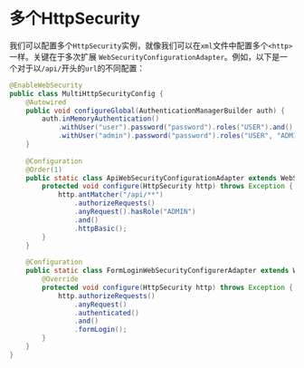 多个HttpSecurity
==========================================================================
我们可以配置多个`HttpSecurity`实例，就像我们可以在`xml`文件中配置多个`<http>`一样。关键在于多次扩展
`WebSecurityConfigurationAdapter`。例如，以下是一个对于以`/api/`开头的`url`的不同配置：
```java
@EnableWebSecurity
public class MultiHttpSecurityConfig {
    @Autowired
    public void configureGlobal(AuthenticationManagerBuilder auth) {
        auth.inMemoryAuthentication()
            .withUser("user").password("password").roles("USER").and()
            .withUser("admin").password("password").roles("USER", "ADMIN");
    }
    
    @Configuration
    @Order(1)
    public static class ApiWebSecurityConfigurationAdapter extends WebSecurityConfigurerAdapter {
        protected void configure(HttpSecurity http) throws Exception {
            http.antMatcher("/api/**")
                .authorizeRequests()
                .anyRequest().hasRole("ADMIN")
                .and()
                .httpBasic();
        }
    }
    
    @Configuration
    public static class FormLoginWebSecurityConfigurerAdapter extends WebSecurityConfigurerAdapter {
        @Override
        protected void configure(HttpSecurity http) throws Exception {
            http.authorizeRequests()
                .anyRequest()
                .authenticated()
                .and()
                .formLogin();
        }
    }
}
```